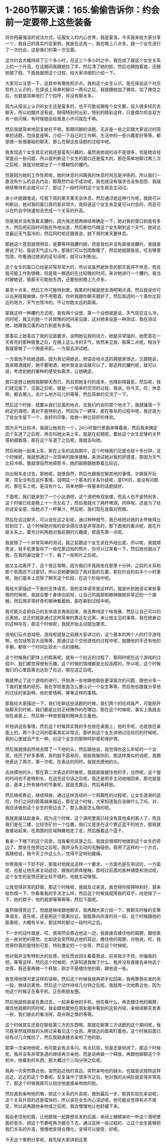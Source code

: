 # 1-260节聊天课：165.偷偷告诉你：约会前一定要带上这些装备

将你用最强谣的说法方式，征服女人的内心世界，我是夏洛，今天我来给大家分享一个，我自己的真实约会案例，就是在这周一，我在晚上八点多，跟一个女生进行了一次约会，这是我们的第一次见面。

这次约会大概持续了三个多小时，在这三个多小时之中，我完成了跟这个女生关系上的一个升高，在这期间我跟她拉了手，然后清了她的脸，然后也拥抱着她，还跟她接了稳，下面我就把这个过程，给大家详细的介绍一下。

大家可以注意一下，这其中有哪些知识点，我和这个女生认识，是在探谈这个社交软件上认识的，在探谈上简单的聊过一两句之后，我就跟她加了微信，加了微信之后，也就是简单地打了个招呼，并没有聊太多。

因为从探谈上认识的女生还是蛮多的，也不可能说跟每个女生都，投入很多经历去聊天，所以初期并没有说，聊得特别的出彩，特别的精彩这样，只是偶尔的会双方有一些问候，有时候她会给我发小许问我在干嘛。

然后我就简单地回复她在干嘛，那期间聊的话题，无非是一些之前跟大家说过的简单的话题，包括星座啊，介绍一下自己的工作啊，生活中的一些兴趣爱好等等，都是做一些很基础的聊天，那么在聊这些话题的过程中呢。

我发现这个女生其实对我还是蛮有兴趣的，虽然说她说的话不是很多，但是她会经常提出一些问题，所以我判断这个女生的窗口还是蛮大的，那在简单地聊过两三次之后呢，我就对她提出了一个模糊性的腰约。

但是因为她的工作性质呢，她的休息时间跟我的休息时间总是冲突的，所以我们一直没有什么机会去约会，那既然约会不成功呢，我也就没有强求也没有抱怨，我就继续等待机会就可以了，那过了一段时间的这个女生就会主动过。

发小许她跟我说，哎我下周的某天某天会休息，然后通过她这种行为呢，我就可以判断出，她对我的窗口真的是非常大，我知道这个女生肯定是可以约会的，而且可以在约会中快速地去完成一个关系的升高。

但是我并没有急着去腰约，因为我还想再继续再确定一下，她对我的窗口到底有多大，然后呢前段时间我在外地出差，然后都恰巧跟这个女生聊到这个天气，她说北京最近天气蛮冷的，然后同时呢还跟我说，她下周的某天要休息。

那她这个意思就很明显，是要等待我腰约她，但是我也并没有直接说腰约，我就直接说了句，我说天气这么冷，那我们可以包团取暖了，然后她就跟我说，哎去哪里包团，你看通过她说的这句话呢，就可以判断出。

这个女生的窗口已经是非常非常大的，所以说虽然她休息的那天我并不休息，而且我可能工作到很晚，但是我一眼选的在比较晚的时间，来对她进行一个腰约，我当时跟她说，我那天可能拍东西，还要拍到晚上九点多。

甚至十点多，然后工作可能特别累，我累的时候就想去酒吧喝点酒，然后我说你可以出来陪我做做，你不用喝酒，你听我跟你聊天就好了，然后我选的一个离你比较近的地方，天气也怪冷的，不让你跑太远的距离。

那我这样一种腰约方式呢，我有两个设想，第一个设想就是说，天气现在这么冷，同时呢，我又约她一个非常晚的时间来见面，这对她来说是一种测试，我在测试她，她跟我见面的动力到底有多强。

那事实上她答应了我的见面要求，说明她见我的动力，她是非常强的，她愿意在一天有完的那种疲惫之后，在晚上这么冷的天气，依然来见我，那第二点呢，相当于我就是做了一个两面夹肌，一方面去测试她。

一方面也不给她退路，因为我记得她说，把语会地点选的离她家很近，又跟她说，我来喝酒就好，她不要喝酒，她听我说说话就可以了，那这样的腰约呢，就可以说，考虑到她的重种的感受和需求，让她确定。

我只是想让她陪我聊聊天而已，而且把她复约的成本，也降到得最低，然后呢，我们就见面了，见面之后呢，就是一个简单的交流的过程，我说，你今天，哎，休息啊，都去哪儿，去什么地方玩儿的等等，然后简单的交流了一下。

然后这个时候，就要从我们见面的地点，去我们约会的那个地点了，我就骚落一下附近的酒吧，离对不是特别远，然后叫了一辆车，那在等车的过程中呢，我还是为了给女生留下一个，良好的印象，给她一种比较好的体验。

因为天气比较冷，我就让她现在一个，24小时银行里面来等着我，然后我来确定这个车道了之后呢，再去叫她出来上车，就是在前期呢，要给这个女生足够的关怀感和细致感，那在这个车道了之后呢，我就去叫她。

然后和她一起来上车，那在上车的这段图中，这个时候我们见面也就十多分钟，这个时候呢，我就想通过一次简单的肢体接触，来测试她对我的好感度，那因为天气比较冷嘛，我就很自然地顺势冷，她的肩膀跟她靠着比较近。

向出租车走过去，那她呢，就很自然，然后也跟我在聊其他的事情，才跟我开玩笑，完全没有在这件事情，说明这一个基本的关系升级呢，是OK的，是没有问题的，那在车上呢，是没有什么，简单地聊一些基本的话题就好。

下面呢，我们就来到了一个小达酒吧，这个酒吧有双层楼，而且人也不是特别多，这个时候已经是晚上十一点左右了，然后我就点了两杯啤酒，同样呢，还是为了给你说安全感，给她点了一杯果汁，然后呢，我们现在是面对而做。

然后在这边聊天，可以说在这之前呢，通过种种细节，我已经把对她的关怀做得比较到位了，这个时候她对我的安全感应该是非常高的，那下面我的重点呢，就在升级关系上，要充分利用她对我前期的兴趣度，那首先第一点呢。

我就做了一个非常简单的测试，我之前跟这个女生说在外地出差，所以呢，我就顺势说，我手机里面存了一些在那边拍的照片，你可以过来看一下，然后她也服从了我，在我的身边做了一下，看了一些照片之后呢。

她又主动离开了，这个很正常啊，因为我们毕竟刚坐在那里十分钟，之前的关系和那个氛围还不过密切，所以说她要做回了我对面的位置，那在约会的前半个小时里呢，我们基本上还除了聊天这个阶段，在这个阶段中呢。

我给大家描述一下我的支体语言，我的支体语言是这样的，就是听到她谈论某些事情的时候呢，我就会整个身体向前轻，让自己的面部和眼神跟她非常近的一个接触，然后用非常好奇的眼神看着她，那在聊到过程中呢。

我可能又会把自己的支体语言再收回来，我去靠待这个啥发展，然后让自己可以的远离她，总正的就是通过这样简单的靠近在远离，来让她主见的事情，我在她身边的这种存在，那这个时候呢，我就开始主动提出要求。

说咱们玩点游戏吧，游戏呢就是之前跟大家讲过的，这个基本的两个人的打手游戏啊，也包括牧旨大战等等，那通过这个交他游戏的过程中呢，就跟他的手还有他的手腕，都有一个时间比较长一点的接触。

这个时候我们职体上的距离呢，就有一个拉近的过程了，那同时呢在这个游戏的过程中，我们都觉得很有乐趣，这个时候的情绪都是比较高障的，所以呢，这个时候我们的心里距离也达到了拉近，那在这之后呢。

我就停止了这个游戏的进行，开始进一步地跟他聊些更深层次的问题，跟他分享一下我的爱情的经历，我在学校里面怎么要认识一个女生等等，然后他也跟我分享他的过往的家庭啊，他的爱情啊，等等这样的事情。

那我给大家描述一下，我们在聊这些话题的时候，我们两个的吃鸡鱼严，可能刚开始聊天的时候，我们都是比较正经微作的在哪边，那在这个时候呢，事实上我就会怕在桌面上，然后用一种很爱媒的眼神去忘着他。

听他讲这些事情，然后这个时候其实我的手也放在桌面上，他的手呢，也是放在桌面上的，两个手之间的距离其实非常近，那听到这个女生讲他过往经历的时候呢，我的心里就会产生一种，对这个女生的那种呵护感和保护育。

然后我就很自然地去摸了一下他的头，然后跟他说，我觉得你这么年轻的一个女孩，经历了好多事情，真的挺不容易的，我挺佩服你的，那这样类似的话呢，我跟他表达了两次，第一次呢，在表达的同时，我就去摸他的头。

去扶摸他的头，那在第二次表达的时候呢，我就直接握住他的手，当然呢，这个握的时间也不是特别长，在说完这句话之后呢，我还是把手主动地缩回来，那也就是说，基本上所有操作的节奏呢，就是先靠近，然后再释放。

然后继续靠近，继续释放，通过这样连续的一个周期性的过程呢，让女生逐渐的适应，你们之间的距离越来越近，那在这个时候，大家知道我应该做什么了吗，对，我应该做到这个女生的旁边去了，那么我是怎么做的呢。

我就直接站起身来，因为这个时候，这个酒吧里面已经没有其他桌的客人了，而且我们是在二楼，比较空矿的一个位置，我们又是坐在这个靠近蓝干的地方，那我就直接站起来，在周围的区域稍微地走了走，然后服着这个蓝干。

看来一下楼下的这个风景，当我看完风景之后，我就会很顺时地做到这个女生的旁边了，那坐在他旁边之后呢，我并没有主动的去触碰他，我用了这样的一个方式，我跟他说，我今天工作这么久，觉得不足特别酸痛。

你帮我按一下好不好，那我对他提出这样一个要求，一方面也是在测试的，一方面呢，也是让他先来主动适应，跟我的质体接触，那经过前面的各种铺垫和测试呢，这个女生的反馈还是比较不错的，他就主动够按。

让我觉得非常的舒服，那这个时候呢，我就反过来说，我觉得你按得特别好，我来给你按一下，你看看我的手法怎么样，然后这个时候我就用我的双手，给他按了一下，他的脖子，他的肩部等等等等，然后下面呢。

虽然做得旁边了，但就是继续跟他聊天，我再跟大家介绍一下，我聊天时候的支撃体语言，首先呢，还是把这个距离拉远，我能靠向杀发的另一段，这个时候跟他的距离呢，大概有半米，那这样的聊过一段时间之后。

下一步的动作就是，哎，我突然会靠近他这一边，我直接去楼住他的肩膀，跟他表达一些对他的感觉，比如说会突然贴近他的耳边，楼住他的肩膀，对他说，哎，我觉得你真的是特别可爱，特别激定的一个女孩，然后这个时候呢。

他对我并没有特别大的反感，他反而会回头看着我说，前来我才不信，你骗我的吧，等等这样，然后这个时候呢，大家知道我做了什么，我并没有直接去亲吻这个女孩，我还是再做一个释放，刚才不是楼住他的肩，跟他说一些。

我觉得他很可爱这样的话嘛，然后这个时候我就再把手松回来，我再靠想杀发的另一段，继续远离他，然后这个动作持续几分钟之后呢，我就再一次地靠近他，因为他这个时候正在看手机，正在刷朋友圈。

然后我就假装是在靠过去，一起来看他的手机，他在看什么，再去楼住他的肩膀，楼住他肩膀的同时呢，我会跟他就他在朋友圈中看到的这些内容，来继续聊天发表一些，我们彼此的看法呀，观点啊之类的等等。

这个时候其实还是在聊些第三方的东西啊，那就在聊第三方话题的这个期间呢，我可能突然就把我的头转过来看见这个女孩，用很近的距离盯着他，这个时候前面已经有过几次推拉了，然后我就直接去亲吻了他的脸。

那第一次亲吻他呢，他可能会有点多闪，有点抗拒，但是还是轻闹了，那这个时候呢，我并没有非常急遇的继续再次亲他，而是说再做一个释放，再跟他聊聊这个手机中，他看到的东西，那大概过个三四分钟之后呢。

我再一次突然靠近他，突然贴近他的耳边，突然亲吻他的链头，也就是说按照这样远近，远近的这个节奏呢，反复操作了很多次之后，他对我的尖纳肚就变得非常高了，那这个时候我就可以抱住他直接亲吻他的脸。

然后直到亲吻他的嘴，把这个关系的升高呢，做到最后一步，那其实现在来说呢，这个关系升高的还是蛮快的，所以说在女生内心深述呢，他可能会觉得有点不接受，所以说再跟他亲吻或之后呢，我会慢慢地让他舒缓下来。

我会老住他的肩，让他跟我一起靠想杀发的后面，来闭上眼睛来听一听这个酒吧里面的音乐，把这个节奏呢再次缓合下去，通过这样一些过程的，让这个女生能够把我们关系的升高，慢慢地变得合理化，变得可以接受，好呢。

今天这个案例分享呢，就先给大家讲到这里